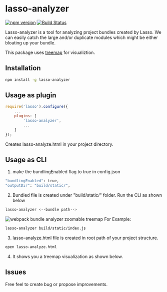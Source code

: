# lasso-analyzer

[![npm version](https://badge.fury.io/js/lasso-analyzer.svg)](https://badge.fury.io/js/lasso-analyzer)
[![Build Status](https://travis-ci.org/ajay2507/lasso-analyzer.svg?branch=master)](https://travis-ci.org/ajay2507/lasso-analyzer)

Lasso-analyzer is a tool for analyzing project bundles created by Lasso. We can easily catch the large and/or duplicate modules which might be either bloating up
your bundle.

This package uses [treemap](#https://github.com/evmar/webtreemap) for visualiztion.
## Installation ##

``` bash
npm install -g lasso-analyzer
```

## Usage as plugin ##

```js
require('lasso').configure({
    ...
    plugins: [
        'lasso-analyzer',
        ...
    ]
});
```
Creates lasso-analyze.html in your project directory.

## Usage as CLI ##
1. make the bundlingEnabled flag to true in config.json
``` bash
"bundlingEnabled": true,
"outputDir": "build/static/",
```
2. Bundled file is created under "build/static/" folder. Run the CLI as shown below

```bash
lasso-analyzer <--bundle path-->
```
![webpack bundle analyzer zoomable treemap](/Users/aprathap/Documents/git/lasso-analyzer/example/lasso-analyzer.gif)
For Example:

``` bash
lasso-analyzer build/static/index.js
```
3. lasso-analyze.html file is created in root path of your project structure.

``` bash
open lasso-analyze.html
```
4. It shows you a treemap visualization as shown below.


## Issues ##
Free feel to create bug or propose improvements.

 
